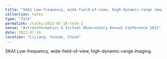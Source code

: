 ```yaml
---
title: "SKA1 Low-frequency, wide-field-of-view, high-dynamic-range imaging"
collection: talks
type: "Talk"
permalink: /talks/2022-07-18-talk-1
venue: "Astroinformatics & Virtual Observatory Annual Conference 2021"
date: 2022-07-18
location: "Lijiang, Yunnan, China"
---
```


SKA1 Low-frequency, wide-field-of-view, high-dynamic-range imaging.
